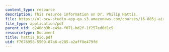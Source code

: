 ```yaml
---
content_type: resource
description: This resurce information on Dr. Philip Hattis.
file: https://ol-ocw-studio-app-qa.s3.amazonaws.com/courses/16-885j-aircraft-systems-engineering-fall-2005/f7676958550987a6e285a2aff8e479fd_hattis_bio.pdf
file_type: application/pdf
parent_uid: d240db3b-e49a-f071-bd2f-1f257ed6d1c9
resourcetype: Document
title: hattis_bio.pdf
uid: f7676958-5509-87a6-e285-a2aff8e479fd
---
```

